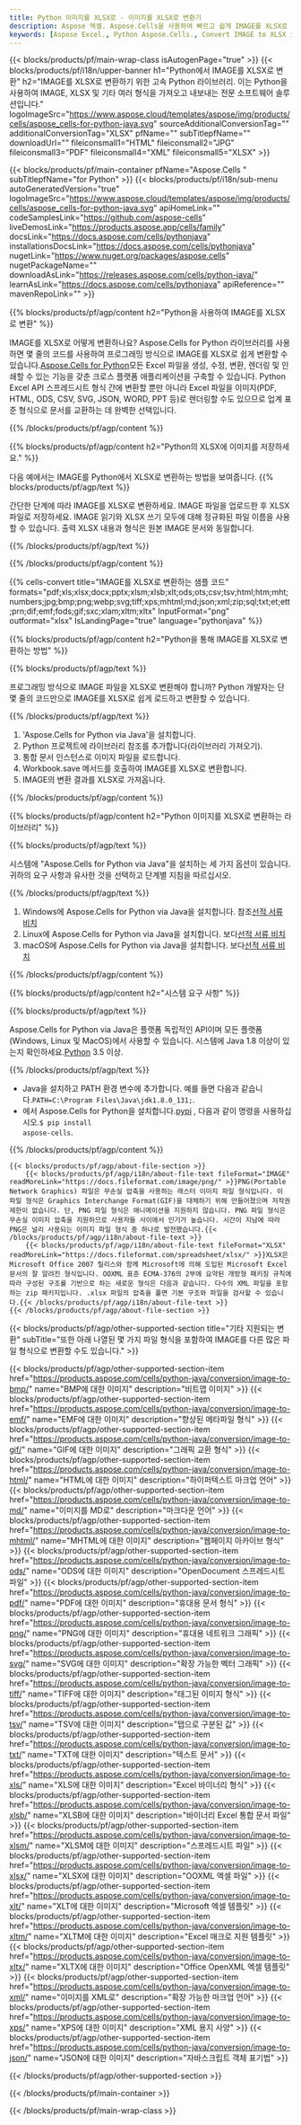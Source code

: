 ```yaml
---
title: Python 이미지를 XLSX로 - 이미지를 XLSX로 변환기
description: Aspose 엑셀. Aspose.Cells을 사용하여 빠르고 쉽게 IMAGE를 XLSX로 변환합니다. Python IMAGE를 XLSX로 변환합니다. Python IMAGE를 XLSX로 저장합니다. Python을 사용하여 IMAGE를 XLSX로 저장합니다.
keywords: [Aspose Excel., Python Aspose.Cells., Convert IMAGE to XLSX in Python., Save IMAGE to XLSX using Python., Python IMAGE to XLSX saveformat., IMAGE to XLSX Converter., Python Save IMAGE as XLSX]
---
```

{{< blocks/products/pf/main-wrap-class isAutogenPage="true" >}}
{{< blocks/products/pf/i18n/upper-banner h1="Python에서 IMAGE를 XLSX로 변환" h2="IMAGE를 XLSX로 변환하기 위한 고속 Python 라이브러리. 이는 Python을 사용하여 IMAGE, XLSX 및 기타 여러 형식을 가져오고 내보내는 전문 소프트웨어 솔루션입니다." logoImageSrc="https://www.aspose.cloud/templates/aspose/img/products/cells/aspose_cells-for-python-java.svg" sourceAdditionalConversionTag="" additionalConversionTag="XLSX" pfName="" subTitlepfName="" downloadUrl="" fileiconsmall1="HTML" fileiconsmall2="JPG" fileiconsmall3="PDF" fileiconsmall4="XML" fileiconsmall5="XLSX" >}}

{{< blocks/products/pf/main-container pfName="Aspose.Cells " subTitlepfName="for Python" >}}
{{< blocks/products/pf/i18n/sub-menu autoGeneratedVersion="true" logoImageSrc="https://www.aspose.cloud/templates/aspose/img/products/cells/aspose_cells-for-python-java.svg" apiHomeLink="" codeSamplesLink="https://github.com/aspose-cells" liveDemosLink="https://products.aspose.app/cells/family" docsLink="https://docs.aspose.com/cells/pythonjava" installationsDocsLink="https://docs.aspose.com/cells/pythonjava" nugetLink="https://www.nuget.org/packages/aspose.cells" nugetPackageName="" downloadAsLink="https://releases.aspose.com/cells/python-java/" learnAsLink="https://docs.aspose.com/cells/pythonjava" apiReference="" mavenRepoLink="" >}}


{{% blocks/products/pf/agp/content h2="Python을 사용하여 IMAGE를 XLSX로 변환" %}}

 IMAGE를 XLSX로 어떻게 변환하나요? Aspose.Cells for Python 라이브러리를 사용하면 몇 줄의 코드를 사용하여 프로그래밍 방식으로 IMAGE를 XLSX로 쉽게 변환할 수 있습니다.[Aspose.Cells for Python](https://pypi.org/project/aspose-cells)모든 Excel 파일을 생성, 수정, 변환, 렌더링 및 인쇄할 수 있는 기능을 갖춘 크로스 플랫폼 애플리케이션을 구축할 수 있습니다. Python Excel API 스프레드시트 형식 간에 변환할 뿐만 아니라 Excel 파일을 이미지(PDF, HTML, ODS, CSV, SVG, JSON, WORD, PPT 등)로 렌더링할 수도 있으므로 업계 표준 형식으로 문서를 교환하는 데 완벽한 선택입니다.
 
{{% /blocks/products/pf/agp/content %}}

{{% blocks/products/pf/agp/content h2="Python의 XLSX에 이미지를 저장하세요." %}}

다음 예에서는 IMAGE를 Python에서 XLSX로 변환하는 방법을 보여줍니다.
{{% blocks/products/pf/agp/text %}}

간단한 단계에 따라 IMAGE를 XLSX로 변환하세요. IMAGE 파일을 업로드한 후 XLSX 파일로 저장하세요. IMAGE 읽기와 XLSX 쓰기 모두에 대해 정규화된 파일 이름을 사용할 수 있습니다. 출력 XLSX 내용과 형식은 원본 IMAGE 문서와 동일합니다.

{{% /blocks/products/pf/agp/text %}}

{{% /blocks/products/pf/agp/content %}}

{{% cells-convert title="IMAGE를 XLSX로 변환하는 샘플 코드" formats="pdf;xls;xlsx;docx;pptx;xlsm;xlsb;xlt;ods;ots;csv;tsv;html;htm;mht;numbers;jpg;bmp;png;webp;svg;tiff;xps;mhtml;md;json;xml;zip;sql;txt;et;ett;prn;dif;emf;fods;gif;sxc;xlam;xltm;xltx" InputFormat="png" outformat="xlsx" IsLandingPage="true" language="pythonjava" %}}

{{% blocks/products/pf/agp/content h2="Python을 통해 IMAGE를 XLSX로 변환하는 방법" %}}

{{% blocks/products/pf/agp/text %}}

프로그래밍 방식으로 IMAGE 파일을 XLSX로 변환해야 합니까? Python 개발자는 단 몇 줄의 코드만으로 IMAGE를 XLSX로 쉽게 로드하고 변환할 수 있습니다.

{{% /blocks/products/pf/agp/text %}}

1.  'Aspose.Cells for Python via Java'을 설치합니다.
1.  Python 프로젝트에 라이브러리 참조를 추가합니다(라이브러리 가져오기).
1.  통합 문서 인스턴스로 이미지 파일을 로드합니다.
1.  Workbook.save 메서드를 호출하여 IMAGE를 XLSX로 변환합니다.
1.  IMAGE의 변환 결과를 XLSX로 가져옵니다.

{{% /blocks/products/pf/agp/content %}}

{{% blocks/products/pf/agp/content h2="Python 이미지를 XLSX로 변환하는 라이브러리" %}}

{{% blocks/products/pf/agp/text %}}

시스템에 "Aspose.Cells for Python via Java"을 설치하는 세 가지 옵션이 있습니다. 귀하의 요구 사항과 유사한 것을 선택하고 단계별 지침을 따르십시오.

{{% /blocks/products/pf/agp/text %}}

1.  Windows에 Aspose.Cells for Python via Java을 설치합니다. 참조[선적 서류 비치](https://docs.aspose.com/cells/python-java/getting-started/#windows)
1.  Linux에 Aspose.Cells for Python via Java을 설치합니다. 보다[선적 서류 비치](https://docs.aspose.com/cells/python-java/getting-started/#linux)
1.  macOS에 Aspose.Cells for Python via Java을 설치합니다. 보다[선적 서류 비치](https://docs.aspose.com/cells/python-java/getting-started/#macos)

{{% /blocks/products/pf/agp/content %}}

{{% blocks/products/pf/agp/content h2="시스템 요구 사항" %}}

{{% blocks/products/pf/agp/text %}}

 Aspose.Cells for Python via Java은 플랫폼 독립적인 API이며 모든 플랫폼(Windows, Linux 및 MacOS)에서 사용할 수 있습니다. 시스템에 Java 1.8 이상이 있는지 확인하세요.[Python](https://www.python.org/downloads/) 3.5 이상.
 
{{% /blocks/products/pf/agp/text %}}

-  Java을 설치하고 PATH 환경 변수에 추가합니다. 예를 들면 다음과 같습니다.<code>PATH=C:\Program Files\Java\jdk1.8.0_131;</code>.
-  에서 Aspose.Cells for Python을 설치합니다.<a href="https://pypi.org/project/aspose-cells/">pypi</a> , 다음과 같이 명령을 사용하십시오.<code>$ pip install aspose-cells</code>.

{{% /blocks/products/pf/agp/content %}}

<!-- aboutfile Starts -->
    {{< blocks/products/pf/agp/about-file-section >}}
        {{< blocks/products/pf/agp/i18n/about-file-text fileFormat="IMAGE" readMoreLink="https://docs.fileformat.com/image/png/" >}}PNG(Portable Network Graphics) 파일은 무손실 압축을 사용하는 래스터 이미지 파일 형식입니다. 이 파일 형식은 Graphics Interchange Format(GIF)을 대체하기 위해 만들어졌으며 저작권 제한이 없습니다. 단, PNG 파일 형식은 애니메이션을 지원하지 않습니다. PNG 파일 형식은 무손실 이미지 압축을 지원하므로 사용자들 사이에서 인기가 높습니다. 시간이 지남에 따라 PNG은 널리 사용되는 이미지 파일 형식 중 하나로 발전했습니다.{{< /blocks/products/pf/agp/i18n/about-file-text >}}
        {{< blocks/products/pf/agp/i18n/about-file-text fileFormat="XLSX" readMoreLink="https://docs.fileformat.com/spreadsheet/xlsx/" >}}XLSX은 Microsoft Office 2007 릴리스와 함께 Microsoft에 의해 도입된 Microsoft Excel 문서의 잘 알려진 형식입니다. OOXML 표준 ECMA-376의 2부에 요약된 개방형 패키징 규칙에 따라 구성된 구조를 기반으로 하는 새로운 형식은 다음과 같습니다. 다수의 XML 파일을 포함하는 zip 패키지입니다. .xlsx 파일의 압축을 풀면 기본 구조와 파일을 검사할 수 있습니다.{{< /blocks/products/pf/agp/i18n/about-file-text >}}
    {{< /blocks/products/pf/agp/about-file-section >}}
<!-- aboutfile Ends -->

{{< blocks/products/pf/agp/other-supported-section title="기타 지원되는 변환" subTitle="또한 아래 나열된 몇 가지 파일 형식을 포함하여 IMAGE를 다른 많은 파일 형식으로 변환할 수도 있습니다." >}}

{{< blocks/products/pf/agp/other-supported-section-item href="https://products.aspose.com/cells/python-java/conversion/image-to-bmp/" name="BMP에 대한 이미지" description="비트맵 이미지" >}}
{{< blocks/products/pf/agp/other-supported-section-item href="https://products.aspose.com/cells/python-java/conversion/image-to-emf/" name="EMF에 대한 이미지" description="향상된 메타파일 형식" >}}
{{< blocks/products/pf/agp/other-supported-section-item href="https://products.aspose.com/cells/python-java/conversion/image-to-gif/" name="GIF에 대한 이미지" description="그래픽 교환 형식" >}}
{{< blocks/products/pf/agp/other-supported-section-item href="https://products.aspose.com/cells/python-java/conversion/image-to-html/" name="HTML에 대한 이미지" description="하이퍼텍스트 마크업 언어" >}}
{{< blocks/products/pf/agp/other-supported-section-item href="https://products.aspose.com/cells/python-java/conversion/image-to-md/" name="이미지를 MD로" description="마크다운 언어" >}}
{{< blocks/products/pf/agp/other-supported-section-item href="https://products.aspose.com/cells/python-java/conversion/image-to-mhtml/" name="MHTML에 대한 이미지" description="웹페이지 아카이브 형식" >}}
{{< blocks/products/pf/agp/other-supported-section-item href="https://products.aspose.com/cells/python-java/conversion/image-to-ods/" name="ODS에 대한 이미지" description="OpenDocument 스프레드시트 파일" >}}
{{< blocks/products/pf/agp/other-supported-section-item href="https://products.aspose.com/cells/python-java/conversion/image-to-pdf/" name="PDF에 대한 이미지" description="휴대용 문서 형식" >}}
{{< blocks/products/pf/agp/other-supported-section-item href="https://products.aspose.com/cells/python-java/conversion/image-to-png/" name="PNG에 대한 이미지" description="휴대용 네트워크 그래픽" >}}
{{< blocks/products/pf/agp/other-supported-section-item href="https://products.aspose.com/cells/python-java/conversion/image-to-svg/" name="SVG에 대한 이미지" description="확장 가능한 벡터 그래픽" >}}
{{< blocks/products/pf/agp/other-supported-section-item href="https://products.aspose.com/cells/python-java/conversion/image-to-tiff/" name="TIFF에 대한 이미지" description="태그된 이미지 형식" >}}
{{< blocks/products/pf/agp/other-supported-section-item href="https://products.aspose.com/cells/python-java/conversion/image-to-tsv/" name="TSV에 대한 이미지" description="탭으로 구분된 값" >}}
{{< blocks/products/pf/agp/other-supported-section-item href="https://products.aspose.com/cells/python-java/conversion/image-to-txt/" name="TXT에 대한 이미지" description="텍스트 문서" >}}
{{< blocks/products/pf/agp/other-supported-section-item href="https://products.aspose.com/cells/python-java/conversion/image-to-xls/" name="XLS에 대한 이미지" description="Excel 바이너리 형식" >}}
{{< blocks/products/pf/agp/other-supported-section-item href="https://products.aspose.com/cells/python-java/conversion/image-to-xlsb/" name="XLSB에 대한 이미지" description="바이너리 Excel 통합 문서 파일" >}}
{{< blocks/products/pf/agp/other-supported-section-item href="https://products.aspose.com/cells/python-java/conversion/image-to-xlsm/" name="XLSM에 대한 이미지" description="스프레드시트 파일" >}}
{{< blocks/products/pf/agp/other-supported-section-item href="https://products.aspose.com/cells/python-java/conversion/image-to-xlsx/" name="XLSX에 대한 이미지" description="OOXML 엑셀 파일" >}}
{{< blocks/products/pf/agp/other-supported-section-item href="https://products.aspose.com/cells/python-java/conversion/image-to-xlt/" name="XLT에 대한 이미지" description="Microsoft 엑셀 템플릿" >}}
{{< blocks/products/pf/agp/other-supported-section-item href="https://products.aspose.com/cells/python-java/conversion/image-to-xltm/" name="XLTM에 대한 이미지" description="Excel 매크로 지원 템플릿" >}}
{{< blocks/products/pf/agp/other-supported-section-item href="https://products.aspose.com/cells/python-java/conversion/image-to-xltx/" name="XLTX에 대한 이미지" description="Office OpenXML 엑셀 템플릿" >}}
{{< blocks/products/pf/agp/other-supported-section-item href="https://products.aspose.com/cells/python-java/conversion/image-to-xml/" name="이미지를 XML로" description="확장 가능한 마크업 언어" >}}
{{< blocks/products/pf/agp/other-supported-section-item href="https://products.aspose.com/cells/python-java/conversion/image-to-xps/" name="XPS에 대한 이미지" description="XML 용지 사양" >}}
{{< blocks/products/pf/agp/other-supported-section-item href="https://products.aspose.com/cells/python-java/conversion/image-to-json/" name="JSON에 대한 이미지" description="자바스크립트 객체 표기법" >}}

{{< /blocks/products/pf/agp/other-supported-section >}}

{{< /blocks/products/pf/main-container >}}
    
{{< /blocks/products/pf/main-wrap-class >}}
